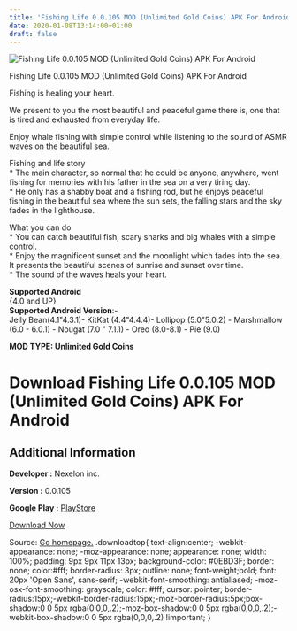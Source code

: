 ```yaml
---
title: 'Fishing Life 0.0.105 MOD (Unlimited Gold Coins) APK For Android'
date: 2020-01-08T13:14:00+01:00
draft: false
---
```


![Fishing Life 0.0.105 MOD (Unlimited Gold Coins) APK For Android](https://i1.wp.com/apkhome.net/wp-content/uploads/2020/01/Fishing-Life-0.0.105-MOD-Unlimited-Gold-Coins.png "Fishing Life 0.0.105 MOD (Unlimited Gold Coins) APK For Android")

  

Fishing Life 0.0.105 MOD (Unlimited Gold Coins) APK For Android

Fishing is healing your heart.

We present to you the most beautiful and peaceful game there is, one that is tired and exhausted from everyday life.

Enjoy whale fishing with simple control while listening to the sound of ASMR waves on the beautiful sea.

Fishing and life story  
\* The main character, so normal that he could be anyone, anywhere, went fishing for memories with his father in the sea on a very tiring day.  
\* He only has a shabby boat and a fishing rod, but he enjoys peaceful fishing in the beautiful sea where the sun sets, the falling stars and the sky fades in the lighthouse.

What you can do  
\* You can catch beautiful fish, scary sharks and big whales with a simple control.  
\* Enjoy the magnificent sunset and the moonlight which fades into the sea.  
It presents the beautiful scenes of sunrise and sunset over time.  
\* The sound of the waves heals your heart.

**Supported Android**  
{4.0 and UP}  
**Supported Android Version**:-  
Jelly Bean(4.1"4.3.1)- KitKat (4.4"4.4.4)- Lollipop (5.0"5.0.2) - Marshmallow (6.0 - 6.0.1) - Nougat (7.0 " 7.1.1) - Oreo (8.0-8.1) - Pie (9.0)

**MOD TYPE: Unlimited Gold Coins**

Download Fishing Life 0.0.105 MOD (Unlimited Gold Coins) APK For Android
========================================================================

Additional Information
----------------------

**Developer :** Nexelon inc.

**Version :** 0.0.105

**Google Play :** [PlayStore](https://play.google.com/store/apps/details?id=com.nexelon.fishinglife)

  

[Download Now](https://store4app.co/post/fishing-life-0-0-105-mod-unlimited-gold-coins-apk-for-android_1578484963)

  
Source: [Go homepage.](https://store4app.co/post/fishing-life-0-0-105-mod-unlimited-gold-coins-apk-for-android_1578484963) .downloadtop{ text-align:center; -webkit-appearance: none; -moz-appearance: none; appearance: none; width: 100%; padding: 9px 9px 11px 13px; background-color: #0EBD3F; border: none; color:#fff; border-radius: 3px; outline: none; font-weight;bold; font: 20px 'Open Sans', sans-serif; -webkit-font-smoothing: antialiased; -moz-osx-font-smoothing: grayscale; color: #fff; cursor: pointer; border-radius:15px;-webkit-border-radius:15px;-moz-border-radius:5px;box-shadow:0 0 5px rgba(0,0,0,.2);-moz-box-shadow:0 0 5px rgba(0,0,0,.2);-webkit-box-shadow:0 0 5px rgba(0,0,0,.2) !important; }